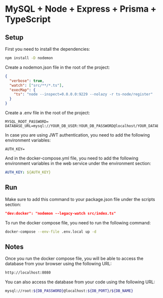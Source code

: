# MySQL + Node + Express + Prisma + TypeScript

## Setup

First you need to install the dependencies:

```bash
npm install -D nodemon
```

Create a nodemon.json file in the root of the project:

```json
{
  "verbose": true,
  "watch": ["src/**/*.ts"],
  "execMap": {
    "ts": "node --inspect=0.0.0.0:9229 --nolazy -r ts-node/register"
  }
}
```

Create a .env file in the root of the project:

```env
MYSQL_ROOT_PASSWORD=
DATABASE_URL=mysql://YOUR_DB_USER:YOUR_DB_PASSWORD@localhost/YOUR_DATABASE_NAME
```

In case you are using JWT authentication, you need to add the following environment variables:

```env
AUTH_KEY=
```

And in the docker-compose.yml file, you need to add the following environment variables in the web service under the environment section:

```yml
AUTH_KEY: ${AUTH_KEY}
```

## Run

Make sure to add this command to your package.json file under the scripts section:

```json
"dev:docker": "nodemon --legacy-watch src/index.ts"
```

To run the docker compose file, you need to run the following command:

```bash
docker-compose --env-file .env.local up -d
```

## Notes

Once you run the docker compose file, you will be able to access the database from your browser using the following URL:

```bash
http://localhost:8080
```

You can also access the database from your code using the following URL:

```bash
mysql://root:${DB_PASSWORD}@localhost:${DB_PORT}/${DB_NAME}
```
